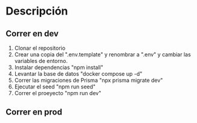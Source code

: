 # Descripción

## Correr en dev

1. Clonar el repositorio
2. Crear una copia del ".env.template" y renombrar a ".env" y cambiar las variables de entorno.
3. Instalar dependencias "npm install"
4. Levantar la base de datos "docker compose up -d"
5. Correr las migraciones de Prisma "npx prisma migrate dev"
6. Ejecutar el seed "npm run seed"
6. Correr el proeyecto "npm run dev"


## Correr en prod
